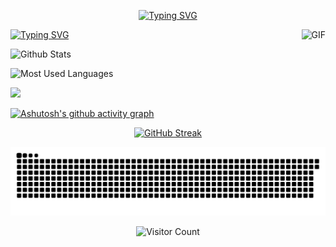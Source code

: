   <div align="center">

  <!--Typing-->
  <a href="https://git.io/typing-svg"><img src="https://readme-typing-svg.demolab.com?font=Bungee+Shade&size=32&pause=2000&color=0FF7D9&vCenter=true&width=650&lines=</ ----+Hyr1sky+There+!+---- />" alt="Typing SVG" /></a>
    
  </div>
  
  <a href="https://git.io/typing-svg"><img src="https://readme-typing-svg.demolab.com?font=Darumadrop+One&size=30&duration=3000&pause=100&color=F7A225&background=FFFFFF00&vCenter=true&multiline=true&repeat=true&width=435&height=200&lines=Yesterday+is+history;Tomorrow+is+mystery;But+today+is+a+gift;That's+why+it's+called+present" alt="Typing SVG" /></a>
  <img align="right" alt="GIF" src="https://raw.githubusercontent.com/JoeyBling/JoeyBling/master/pic/pusheencode.gif" />

  ![Github Stats](https://github-readme-stats.vercel.app/api?username=Hyr1sky&show_icons=true&theme=light&count_private=true)

  ![Most Used Languages](https://github-readme-stats.vercel.app/api/top-langs/?username=Hyr1sky&theme=light&layout=compact)

  <!-- steam图片 -->
  <a href="https://steamcommunity.com/profiles/76561198841843367/" >
  <img src="https://github-readme-steam-status.vercel.app/?steamid=76561198841843367"/></a>
  
  [![Ashutosh's github activity graph](https://github-readme-activity-graph.cyclic.app/graph?username=Hyr1sky&bg_color=fffff0&color=708090&line=24292e&point=24292e&area=true&hide_border=true)](https://github.com/ashutosh00710/github-readme-activity-graph)

  <div align="center">
  
  [![GitHub Streak](https://streak-stats.demolab.com?user=Hyr1sky&theme=rose)](https://git.io/streak-stats)
  
  <!-- 贪吃蛇 -->
 ![](https://raw.githubusercontent.com/Hyr1sky/Hyr1sky/main/assets/github-contribution-grid-snake.svg)
  
  <!--Visitor Counter-->
  ![Visitor Count](https://profile-counter.glitch.me/Hyr1sky/count.svg)

  </div>
